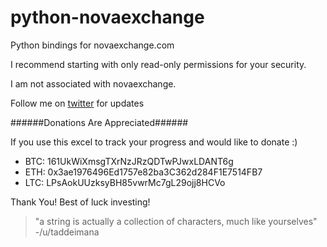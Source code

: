 # python-novaexchange

Python bindings for novaexchange.com

I recommend starting with only read-only permissions for your security.

I am not associated with novaexchange.

Follow me on [twitter](https://twitter.com/ayazamlani)
for updates

######Donations Are Appreciated######

If you use this excel to track your progress and would like to donate :)

* BTC: 161UkWiXmsgTXrNzJRzQDTwPJwxLDANT6g
* ETH: 0x3ae1976496Ed1757e82ba3C362d284F1E7514FB7
* LTC: LPsAokUUzksyBH85vwrMc7gL29ojj8HCVo

Thank You! Best of luck investing!


> "a string is actually a collection of characters, much like yourselves"
> -/u/taddeimana
